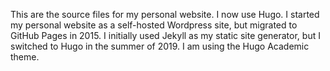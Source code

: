 This are the source files for my personal website. I now use Hugo. 
I started my personal website as a self-hosted Wordpress site, but 
migrated to GitHub Pages in 2015. I initially used Jekyll as my 
static site generator, but I switched to Hugo in the summer of 2019. 
I am using the Hugo Academic theme.
